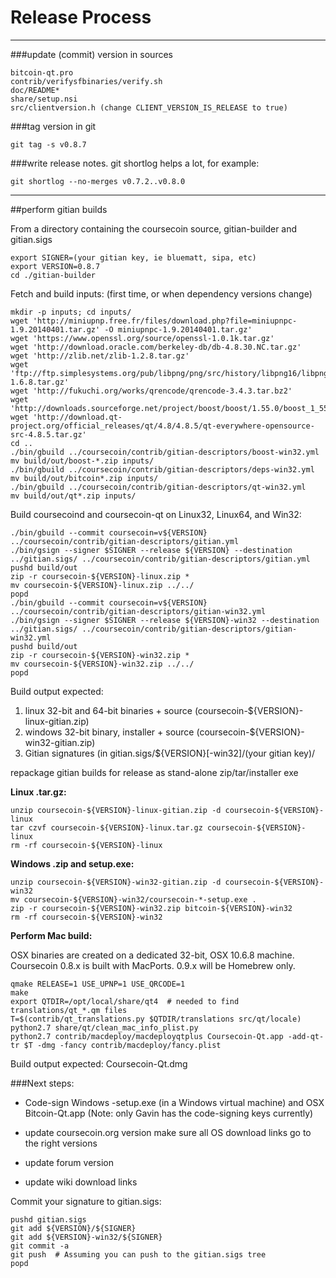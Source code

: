 Release Process
====================

* * *

###update (commit) version in sources


	bitcoin-qt.pro
	contrib/verifysfbinaries/verify.sh
	doc/README*
	share/setup.nsi
	src/clientversion.h (change CLIENT_VERSION_IS_RELEASE to true)

###tag version in git

	git tag -s v0.8.7

###write release notes. git shortlog helps a lot, for example:

	git shortlog --no-merges v0.7.2..v0.8.0

* * *

##perform gitian builds

 From a directory containing the coursecoin source, gitian-builder and gitian.sigs
  
	export SIGNER=(your gitian key, ie bluematt, sipa, etc)
	export VERSION=0.8.7
	cd ./gitian-builder

 Fetch and build inputs: (first time, or when dependency versions change)

	mkdir -p inputs; cd inputs/
	wget 'http://miniupnp.free.fr/files/download.php?file=miniupnpc-1.9.20140401.tar.gz' -O miniupnpc-1.9.20140401.tar.gz'
	wget 'https://www.openssl.org/source/openssl-1.0.1k.tar.gz'
	wget 'http://download.oracle.com/berkeley-db/db-4.8.30.NC.tar.gz'
	wget 'http://zlib.net/zlib-1.2.8.tar.gz'
	wget 'ftp://ftp.simplesystems.org/pub/libpng/png/src/history/libpng16/libpng-1.6.8.tar.gz'
	wget 'http://fukuchi.org/works/qrencode/qrencode-3.4.3.tar.bz2'
	wget 'http://downloads.sourceforge.net/project/boost/boost/1.55.0/boost_1_55_0.tar.bz2'
	wget 'http://download.qt-project.org/official_releases/qt/4.8/4.8.5/qt-everywhere-opensource-src-4.8.5.tar.gz'
	cd ..
	./bin/gbuild ../coursecoin/contrib/gitian-descriptors/boost-win32.yml
	mv build/out/boost-*.zip inputs/
	./bin/gbuild ../coursecoin/contrib/gitian-descriptors/deps-win32.yml
	mv build/out/bitcoin*.zip inputs/
	./bin/gbuild ../coursecoin/contrib/gitian-descriptors/qt-win32.yml
	mv build/out/qt*.zip inputs/

 Build coursecoind and coursecoin-qt on Linux32, Linux64, and Win32:
  
	./bin/gbuild --commit coursecoin=v${VERSION} ../coursecoin/contrib/gitian-descriptors/gitian.yml
	./bin/gsign --signer $SIGNER --release ${VERSION} --destination ../gitian.sigs/ ../coursecoin/contrib/gitian-descriptors/gitian.yml
	pushd build/out
	zip -r coursecoin-${VERSION}-linux.zip *
	mv coursecoin-${VERSION}-linux.zip ../../
	popd
	./bin/gbuild --commit coursecoin=v${VERSION} ../coursecoin/contrib/gitian-descriptors/gitian-win32.yml
	./bin/gsign --signer $SIGNER --release ${VERSION}-win32 --destination ../gitian.sigs/ ../coursecoin/contrib/gitian-descriptors/gitian-win32.yml
	pushd build/out
	zip -r coursecoin-${VERSION}-win32.zip *
	mv coursecoin-${VERSION}-win32.zip ../../
	popd

  Build output expected:

  1. linux 32-bit and 64-bit binaries + source (coursecoin-${VERSION}-linux-gitian.zip)
  2. windows 32-bit binary, installer + source (coursecoin-${VERSION}-win32-gitian.zip)
  3. Gitian signatures (in gitian.sigs/${VERSION}[-win32]/(your gitian key)/

repackage gitian builds for release as stand-alone zip/tar/installer exe

**Linux .tar.gz:**

	unzip coursecoin-${VERSION}-linux-gitian.zip -d coursecoin-${VERSION}-linux
	tar czvf coursecoin-${VERSION}-linux.tar.gz coursecoin-${VERSION}-linux
	rm -rf coursecoin-${VERSION}-linux

**Windows .zip and setup.exe:**

	unzip coursecoin-${VERSION}-win32-gitian.zip -d coursecoin-${VERSION}-win32
	mv coursecoin-${VERSION}-win32/coursecoin-*-setup.exe .
	zip -r coursecoin-${VERSION}-win32.zip bitcoin-${VERSION}-win32
	rm -rf coursecoin-${VERSION}-win32

**Perform Mac build:**

  OSX binaries are created on a dedicated 32-bit, OSX 10.6.8 machine.
  Coursecoin 0.8.x is built with MacPorts.  0.9.x will be Homebrew only.

	qmake RELEASE=1 USE_UPNP=1 USE_QRCODE=1
	make
	export QTDIR=/opt/local/share/qt4  # needed to find translations/qt_*.qm files
	T=$(contrib/qt_translations.py $QTDIR/translations src/qt/locale)
	python2.7 share/qt/clean_mac_info_plist.py
	python2.7 contrib/macdeploy/macdeployqtplus Coursecoin-Qt.app -add-qt-tr $T -dmg -fancy contrib/macdeploy/fancy.plist

 Build output expected: Coursecoin-Qt.dmg

###Next steps:

* Code-sign Windows -setup.exe (in a Windows virtual machine) and
  OSX Bitcoin-Qt.app (Note: only Gavin has the code-signing keys currently)

* update coursecoin.org version
  make sure all OS download links go to the right versions

* update forum version

* update wiki download links

Commit your signature to gitian.sigs:

	pushd gitian.sigs
	git add ${VERSION}/${SIGNER}
	git add ${VERSION}-win32/${SIGNER}
	git commit -a
	git push  # Assuming you can push to the gitian.sigs tree
	popd

